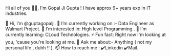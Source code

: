 Hi all of you 🙏🏻, I'm Gopal Ji Gupta !
I have approx 9+ years exp in IT industries.

👋 Hi, I’m @guptagopalji.
🔭 I’m currently working on :- Data Engineer as Walmart Project.
👀 I’m interested in: High level Programming .
🌱 I’m currently learning: CLoud Technologies.
⚡ Fun fact: Right now I'm looking at you, 'cause you're looking at me.
💬 Ask me about:- Anything ( not my personal life , duhh !! ).
📫 How to reach me : ✔️Linkedin ✔️Mail.
